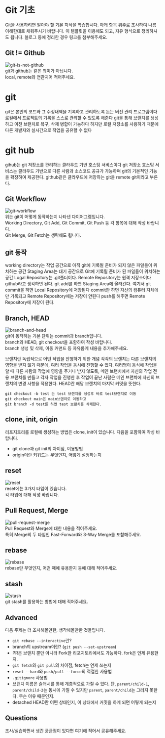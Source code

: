 # Git 기초
Git을 사용하려면 알아야 할 기본 지식을 학습합시다. 아래 항목 위주로 조사하여 나름 이해한대로 채워주시기 바랍니다. 이 템플릿을 이용해도 되고, 자유 형식으로 정리하셔도 됩니다. 블로그 등에 정리한 경우 링크를 첨부해주세요.


## Git != Github
![git-is-not-github](https://user-images.githubusercontent.com/51331195/160232512-3d6686ca-4ae3-4f11-a8d7-c893c0a7526a.png)  
git과 github는 같은 의미가 아닙니다.  
local, remote와 연관지어 적어주세요.

# git
git은 본인의 코드와 그 수정내역을 기록하고 관리하도록 돕는 버전 관리 프로그램이다 로컬에서 프로젝트의 기록을 스스로
관리할 수 있도록 해준다 git을 통해 브랜치를 생성하고 이전 브랜치로 복구, 삭제 병합이 가능하다 하지만
로컬 저장소를 사용하기 때문에 다른 개발자와 실시간으로 작업을 공유할 수 없다

# git hub
gihub는 git 저장소를 관리하는 클라우드 기반 호스팅 서비스이다 git 저장소 호스팅 서비스는 클라우드 기반으로 다른 
사람과 소스코드 공규가 가능하며 git의 기본적인 기능을 확장하여 제공한다.
github같은 클라우드에 저장하는 git을 remote git이라고 부른다.



## Git Workflow
![git-workflow](https://cdn-media-1.freecodecamp.org/images/1*iL2J8k4ygQlg3xriKGimbQ.png)  
위는 git이 어떻게 동작하는지 나타낸 다이어그램입니다.  
Working Directory, Git Add, Git Commit, Git Push 등 각 항목에 대해 작성 바랍니다.  
Git Merge, Git Fetch는 생략해도 됩니다.

## git 동작

working directory는 작업 공간으로 아직 git에 기록될 준비가 되지 않은 파일들이 위치하는 공간
Staging Area는 대기 공간으로 Git에 기록될 준비가 된 파일들이 위치하는 공간
Logal Repository는 .git폴더이다.
Remote Repository는 원격 저장소이다 github라고 생각하면 된다.
git add를 하면 Staging Area에 올라간다. 여기서 git commit을 하면 Local Repository에 저장된다 commit만 하면
자신의 컴퓨터 자체에만 기록되고 Remote Repository에는 저장이 안된다
push를 해주면 Remote Repository에 저장이 된다.



## Branch, HEAD
![branch-and-head](https://ihatetomatoes.net/wp-content/uploads/2020/04/07-head-pointer.png)  
git이 동작하는 기본 단위는 commit과 branch입니다.  
branch와 HEAD, git checkout을 포함하여 작성 바랍니다.  
branch 생성 및 삭제, 이동 커맨드 등 자유롭게 내용을 추가해주세요.

브랜치란 독립적으로 어떤 작업을 진행하기 위한 개념 각각의 브랜치는 다른 브랜치의 영향을 받지 않기 때문에, 여러 작업을 동시에 진행할 수 있다. 여러명이 동식에 작업을 할 때 다른 사람의 작업에 영향을 주거나 받지 않도록, 메인 브랜치에서 자신의 작업 전용 브랜치를 만들고 각자 작업을 진행한 후 작업이 끝난 사람은 메인 브랜치에 자신의 브랜치의 변경 사항을 적용한다.
HEAD란  해당 브랜치의 마지막 커밋을 뜻한다.
```
git checkout -b test 는 test 브랜치를 생성후 바로 test브랜치로 이동
git checkout main은 main브랜치로 이동하고
git branch -d test를 하면 test 브랜치를 삭제한다.
```

## clone, init, origin
리포지토리를 로컬에 생성하는 방법은 clone, init이 있습니다. 다음을 포함하여 작성 바랍니다.
- git clone과 git init의 차이점, 이용방법
- origin이란 키워드는 무엇인지, 어떻게 설정하는지

## reset
![reset](https://user-images.githubusercontent.com/51331195/160235594-8836570b-e8bf-484a-bb92-b2bd6d873066.png)  
reset에는 3가지 타입이 있습니다.  
각 타입에 대해 작성 바랍니다.

## Pull Request, Merge
![pull-request-merge](https://atlassianblog.wpengine.com/wp-content/uploads/bitbucket411-blog-1200x-branches2.png)  
Pull Request와 Merge에 대한 내용을 적어주세요.  
특히 Merge의 두 타입인 Fast-Forward와 3-Way Merge를 포함해주세요.

## rebase
![rebase](https://user-images.githubusercontent.com/51331195/160234052-7fe70f85-5906-4474-b809-782adae92b3c.png)  
rebase란 무엇인지, 어떤 때에 유용한지 등에 대해 적어주세요.

## stash
![stash](https://d8it4huxumps7.cloudfront.net/bites/wp-content/banners/2023/4/642a663eaff96_git_stash.png)  
git stash를 활용하는 방법에 대해 적어주세요.

## Advanced
다음 주제는 더 조사해볼만한, 생각해볼만한 것들입니다. 
- `git rebase --interactive`란?
- branch의 upstream이란? (`git push --set-upstream`)
- PR은 브랜치 뿐만 아니라 Fork한 리포지토리에서도 가능하다. fork은 언제 유용한지. 
- `git fetch`와 `git pull`의 차이점, fetch는 언제 쓰는지
- `reset --hard`와 `push/pull --force`의 적절한 사용법
- `.gitignore` 사용법
- 브랜치 이름은 슬래시를 통해 계층적으로 가질 수 있다. 단, `parent/child-1`, `parent/child-2`는 동시에 가질 수 있지만 `parent`, `parent/child`는 그러지 못한다. 무슨 이유 때문인지. 
- detached HEAD란 어떤 상태인지, 이 상태에서 커밋을 하게 되면 어떻게 되는지

## Questions
조사/실습하면서 생긴 궁금점이 있다면 여기에 적어서 공유해주세요.
